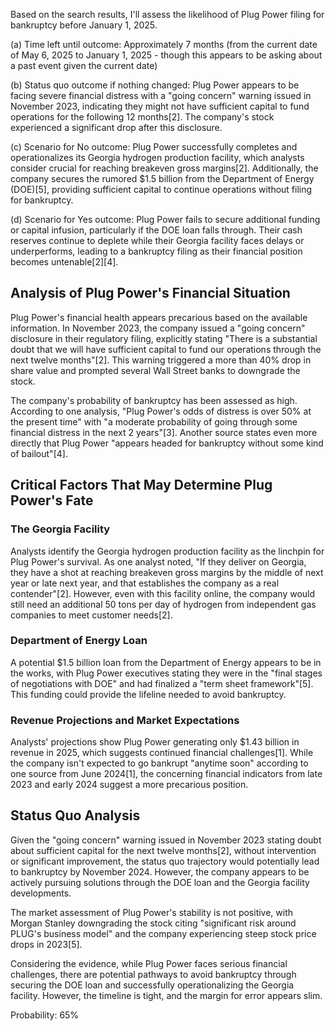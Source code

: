 Based on the search results, I'll assess the likelihood of Plug Power filing for bankruptcy before January 1, 2025.

(a) Time left until outcome: Approximately 7 months (from the current date of May 6, 2025 to January 1, 2025 - though this appears to be asking about a past event given the current date)

(b) Status quo outcome if nothing changed: Plug Power appears to be facing severe financial distress with a "going concern" warning issued in November 2023, indicating they might not have sufficient capital to fund operations for the following 12 months[2]. The company's stock experienced a significant drop after this disclosure.

(c) Scenario for No outcome: Plug Power successfully completes and operationalizes its Georgia hydrogen production facility, which analysts consider crucial for reaching breakeven gross margins[2]. Additionally, the company secures the rumored $1.5 billion from the Department of Energy (DOE)[5], providing sufficient capital to continue operations without filing for bankruptcy.

(d) Scenario for Yes outcome: Plug Power fails to secure additional funding or capital infusion, particularly if the DOE loan falls through. Their cash reserves continue to deplete while their Georgia facility faces delays or underperforms, leading to a bankruptcy filing as their financial position becomes untenable[2][4].

## Analysis of Plug Power's Financial Situation

Plug Power's financial health appears precarious based on the available information. In November 2023, the company issued a "going concern" disclosure in their regulatory filing, explicitly stating "There is a substantial doubt that we will have sufficient capital to fund our operations through the next twelve months"[2]. This warning triggered a more than 40% drop in share value and prompted several Wall Street banks to downgrade the stock.

The company's probability of bankruptcy has been assessed as high. According to one analysis, "Plug Power's odds of distress is over 50% at the present time" with "a moderate probability of going through some financial distress in the next 2 years"[3]. Another source states even more directly that Plug Power "appears headed for bankruptcy without some kind of bailout"[4].

## Critical Factors That May Determine Plug Power's Fate

### The Georgia Facility

Analysts identify the Georgia hydrogen production facility as the linchpin for Plug Power's survival. As one analyst noted, "If they deliver on Georgia, they have a shot at reaching breakeven gross margins by the middle of next year or late next year, and that establishes the company as a real contender"[2]. However, even with this facility online, the company would still need an additional 50 tons per day of hydrogen from independent gas companies to meet customer needs[2].

### Department of Energy Loan

A potential $1.5 billion loan from the Department of Energy appears to be in the works, with Plug Power executives stating they were in the "final stages of negotiations with DOE" and had finalized a "term sheet framework"[5]. This funding could provide the lifeline needed to avoid bankruptcy.

### Revenue Projections and Market Expectations

Analysts' projections show Plug Power generating only $1.43 billion in revenue in 2025, which suggests continued financial challenges[1]. While the company isn't expected to go bankrupt "anytime soon" according to one source from June 2024[1], the concerning financial indicators from late 2023 and early 2024 suggest a more precarious position.

## Status Quo Analysis

Given the "going concern" warning issued in November 2023 stating doubt about sufficient capital for the next twelve months[2], without intervention or significant improvement, the status quo trajectory would potentially lead to bankruptcy by November 2024. However, the company appears to be actively pursuing solutions through the DOE loan and the Georgia facility developments.

The market assessment of Plug Power's stability is not positive, with Morgan Stanley downgrading the stock citing "significant risk around PLUG's business model" and the company experiencing steep stock price drops in 2023[5].

Considering the evidence, while Plug Power faces serious financial challenges, there are potential pathways to avoid bankruptcy through securing the DOE loan and successfully operationalizing the Georgia facility. However, the timeline is tight, and the margin for error appears slim.

Probability: 65%